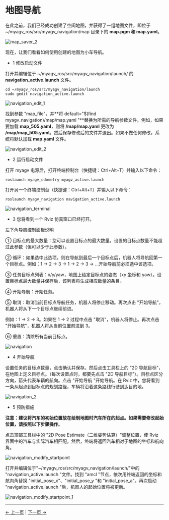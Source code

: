 # 地图导航

在此之前，我们已经成功创建了空间地图，并获得了一组地图文件，即位于 ~/myagv_ros/src/myagv_navigation/map 目录下的 **map.pgm 和 map.yaml**。

![map_saver_2](../resources/6-SDKDevelopment/6.2/6.2.6/map_saver_2.png)

现在，让我们看看如何使用创建的地图为小车导航。

- 1 修改启动文件

打开并编辑位于 ~/myagv_ros/src/myagv_navigation/launch/ 的 **navigation_active.launch** 文件。

```
cd ~/myagv_ros/src/myagv_navigation/launch
sudo gedit navigation_active.launch
```

![navigation_edit_1](../resources/6-SDKDevelopment/6.2/6.2.6/navigation_edit_1.png)

找到参数 "map_file"，并**将 default="$(find myagv_navigation)/map/map.yaml "**替换为所需的导航参数文件。例如，如果要加载 **map_505.yaml**，则将 **/map/map.yaml** 更改为 **/map/map_505.yaml**。然后保存修改后的文件并退出。如果不做任何修改，系统将默认加载 **map.yaml** 文件。

![navigation_edit_2](../resources/6-SDKDevelopment/6.2/6.2.6/navigation_edit_2.png)

- 2 运行启动文件

打开 myagv 电源后，打开终端控制台（快捷键：Ctrl+Alt+T）并输入以下命令：

```
roslaunch myagv_odometry myagv_active.launch
```

打开另一个终端控制台（快捷键：Ctrl+Alt+T）并输入以下命令：

```
roslaunch myagv_navigation navigation_active.launch
```

![navigation_terminal](../resources/6-SDKDevelopment/6.2/6.2.6/navigation_terminal.png)

- 3 您将看到一个 Rviz 仿真窗口已经打开。

左下角导航控制面板说明

① 目标点的最大数量：您可以设置目标点的最大数量。设置的目标点数量不能超过此参数（但可以少于此参数）。

② 循环：如果选中此选项，则在导航到最后一个目标点后，机器人将导航回第一个目标点。例如：1 -> 2 -> 3 -> 1 -> 2 -> 3 -> ...开始导航前必须选中该选项。

③ 任务目标点列表：x/y/yaw，地图上给定目标点的姿态（xy 坐标和 yaw）。设置目标点最大数量并保存后，该列表将生成相应数量的条目。

④ 开始导航：开始任务。

⑤ 取消：取消当前目标点导航任务，机器人将停止移动。再次点击 "开始导航"，机器人将从下一个目标点继续前进。

例如：1 -> 2 -> 3。如果在 1 -> 2 过程中点击 "取消"，机器人将停止。再次点击 "开始导航"，机器人将从当前位置前进到 3。

⑥ 重置：清除所有当前目标点。

![navigation](../resources/6-SDKDevelopment/6.2/6.2.6/navigation.png)

- 4 开始导航

设置任务的目标点数量，点击确认并保存。然后点击工具栏上的 "2D 导航目标"，在地图上定义目标点。（每次设置点时，都要先点击 "2D 导航目标"）。目标点区分方向，箭头代表车辆的航向。点击 "开始导航 "开始导航。在 Rviz 中，您将看到一条从起点到目标点的规划路径，车辆将沿着这条路线行驶到达目的地。

![navigation_2](../resources/6-SDKDevelopment/6.2/6.2.6/navigation_2.png)

- 5 预防措施

**注意：建议将汽车的初始位置放在绘制地图时汽车所在的起点。如果需要修改起始位置，请按照以下步骤操作**。

点击顶部工具栏中的 "2D Pose Estimate（二维姿势估算）"调整位置，使 Rviz 界面中的汽车与实际汽车相匹配。然后，终端将返回汽车相对于地图的坐标和航向角。

![navigation_modify_startpoint](../resources/6-SDKDevelopment/6.2/6.2.6/navigation_modify_startpoint.png)

打开并编辑位于"~/myagv_ros/src/myagv_navigation/launch/"中的 "navigation_active.launch "文件。找到 "amcl "节点，依次用终端返回的坐标和航向角替换 "initial_pose_x"、"initial_pose_y "和 "initial_pose_a"。再次启动 "navigation_active.launch "后，机器人的起始位置将被更新。

![navigation_modify_startpoint_1](../resources/6-SDKDevelopment/6.2/6.2.6/navigation_modify_startpoint_1.png)

---

[← 上一页](6.2.5-Real-time_Mapping_with_Gmapping.md) | [下一页 →](../7-ExamplesRobotsUsing/README.md)
